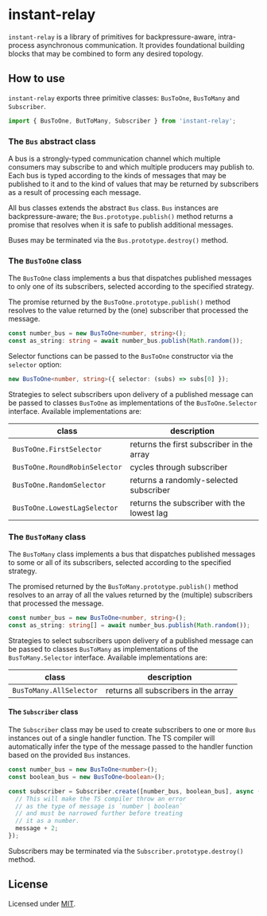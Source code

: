 
# instant-relay

`instant-relay` is a library of primitives for backpressure-aware,
intra-process asynchronous communication. It provides foundational
building blocks that may be combined to form any desired topology.

## How to use

`instant-relay` exports three primitive classes: `BusToOne`, `BusToMany` and 
`Subscriber`.

```ts
import { BusToOne, ButToMany, Subscriber } from 'instant-relay';
```

### The `Bus` abstract class

A bus is a strongly-typed communication channel which multiple consumers
may subscribe to and which multiple producers may publish to. Each bus is
typed according to the kinds of messages that may be published to it and
to the kind of values that may be returned by subscribers as a result of
processing each message. 

All bus classes extends the abstract `Bus` class. `Bus` instances are
backpressure-aware; the `Bus.prototype.publish()` method returns a promise
that resolves when it is safe to publish additional messages.

Buses may be terminated via the `Bus.prototype.destroy()` method.

### The `BusToOne` class

The `BusToOne` class implements a bus that dispatches published messages to
only one of its subscribers, selected according to the specified strategy.

The promise returned by the `BusToOne.prototype.publish()` method resolves
to the value returned by the (one) subscriber that processed the message.

```ts
const number_bus = new BusToOne<number, string>();
const as_string: string = await number_bus.publish(Math.random());
```

Selector functions can be passed to the `BusToOne` constructor via the 
`selector` option:

```typescript
new BusToOne<number, string>({ selector: (subs) => subs[0] });
```

Strategies to select subscribers upon delivery of a published message can
be passed to classes `BusToOne` as implementations of the `BusToOne.Selector`
interface. Available implementations are:

| class | description |
| --- | --- |
| `BusToOne.FirstSelector` | returns the first subscriber in the array |
| `BusToOne.RoundRobinSelector` | cycles through subscriber |
| `BusToOne.RandomSelector` | returns a randomly-selected subscriber |
| `BusToOne.LowestLagSelector` | returns the subscriber with the lowest lag |


### The `BusToMany` class

The `BusToMany` class implements a bus that dispatches published messages to
some or all of its subscribers, selected according to the specified strategy.

The promised returned by the `BusToMany.prototype.publish()` method resolves
to an array of all the values returned by the (multiple) subscribers that
processed the message.

```ts
const number_bus = new BusToOne<number, string>();
const as_string: string[] = await number_bus.publish(Math.random());
```

Strategies to select subscribers upon delivery of a published message can
be passed to classes `BusToMany` as implementations of the `BusToMany.Selector`
interface. Available implementations are:

| class | description |
| --- | --- |
| `BusToMany.AllSelector` | returns all subscribers in the array |

#### The `Subscriber` class

The `Subscriber` class may be used to create subscribers to one or more `Bus`
instances out of a single handler function. The TS compiler will automatically
infer the type of the message passed to the handler function based on the 
provided `Bus` instances.

```ts
const number_bus = new BusToOne<number>();
const boolean_bus = new BusToOne<boolean>();

const subscriber = Subscriber.create([number_bus, boolean_bus], async (message) => {
  // This will make the TS compiler throw an error
  // as the type of message is `number | boolean`
  // and must be narrowed further before treating
  // it as a number.
  message + 2;
});
```

Subscribers may be terminated via the `Subscriber.prototype.destroy()` method.

## License

Licensed under [MIT](./LICENSE).

